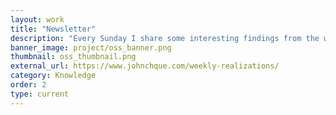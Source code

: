 ```yaml
---
layout: work
title: "Newsletter"
description: "Every Sunday I share some interesting findings from the web about productivity, mental health, and personal growth. If you are interested on these topics, worth to take a look."
banner_image: project/oss_banner.png
thumbnail: oss_thumbnail.png
external_url: https://www.johnchque.com/weekly-realizations/
category: Knowledge
order: 2
type: current
---
```

